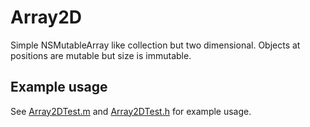 Array2D
=======

Simple NSMutableArray like collection but two dimensional.
Objects at positions are mutable but size is immutable.

Example usage
-------------

See
[Array2DTest.m](/wader/ios-misc/blob/master/Array2D/Array2DTest.m)
and
[Array2DTest.h](/wader/ios-misc/blob/master/Array2D/Array2DTest.h)
for example usage.
